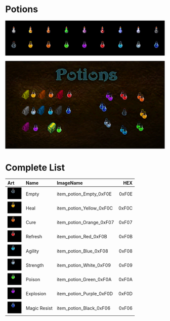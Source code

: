 
# Potions

![Potions](item_potion_00_comp.jpg?raw=true "Potions")

![Potions](item_potion_00_comp_B.jpg?raw=true "Potions")

# Complete List
| Art      |   Name  |  ImageName |  HEX     |    
| :---        | :----- |    :---   | ---: |
| ![Empty](item_potion_Empty_0xF0E.bmp?raw=true ) |Empty | item_potion_Empty_0xF0E | 0xF0E |
| ![Yellow](item_potion_Yellow_0xF0C.bmp?raw=true ) |Heal | item_potion_Yellow_0xF0C | 0xF0C |
| ![Orange](item_potion_Orange_0xF07.bmp?raw=true ) |Cure | item_potion_Orange_0xF07 | 0xF07 |
| ![Red](item_potion_Red_0xF0B.bmp?raw=true ) |Refresh | item_potion_Red_0xF0B | 0xF0B |
| ![Blue](item_potion_Blue_0xF08.bmp?raw=true ) |Agility | item_potion_Blue_0xF08 | 0xF08 |
| ![White](item_potion_White_0xF09.bmp?raw=true ) |Strength | item_potion_White_0xF09 | 0xF09 |
| ![Green](item_potion_Green_0xF0A.bmp?raw=true ) |Poison | item_potion_Green_0xF0A | 0xF0A |
| ![Purple](item_potion_Purple_0xF0D.bmp?raw=true ) |Explosion | item_potion_Purple_0xF0D | 0xF0D |
| ![Black](item_potion_Black_0xF06.bmp?raw=true ) |Magic Resist | item_potion_Black_0xF06 | 0xF06 |
